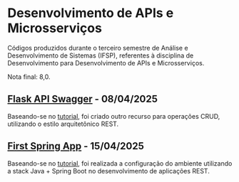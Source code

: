 # Desenvolvimento de APIs e Microsserviços
Códigos produzidos durante o terceiro semestre de Análise e Desenvolvimento de Sistemas (IFSP), referentes à disciplina de Desenvolvimento para Desenvolvimento de APIs e Microsserviços.

Nota final: 8,0.

## [Flask API Swagger](https://github.com/fernandalopesbarbalho/api-ifsp-semestre5/tree/main/flask_api_swagger) - 08/04/2025
Baseando-se no [tutorial](https://jozimarback.medium.com/criando-api-python-flask-com-swagger-a3ccfa531bd8), foi criado outro recurso para operações CRUD, utilizando o estilo arquitetônico REST.

## [First Spring App](https://github.com/fernandalopesbarbalho/api-ifsp-semestre5/tree/main/first_spring_app) - 15/04/2025
Baseando-se no [tutorial](https://www.youtube.com/watch?v=YY_hf0FOIcU), foi realizada a configuração do ambiente utilizando a stack Java + Spring Boot no desenvolvimento de aplicações REST.
